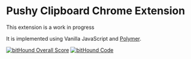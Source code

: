 # Pushy Clipboard Chrome Extension

This extension is a work in progress

It is implemented using Vanilla JavaScript and [Polymer](https://www.polymer-project.org/1.0/).

[![bitHound Overall Score](https://www.bithound.io/github/Pushy-Clipboard/pushy-chrome-extension/badges/score.svg)](https://www.bithound.io/github/Pushy-Clipboard/pushy-chrome-extension)
[![bitHound Code](https://www.bithound.io/github/Pushy-Clipboard/pushy-chrome-extension/badges/code.svg)](https://www.bithound.io/github/Pushy-Clipboard/pushy-chrome-extension)
